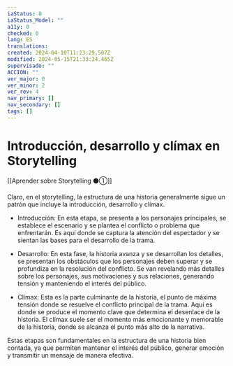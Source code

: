 ```yaml
---
iaStatus: 0
iaStatus_Model: ""
a11y: 0
checked: 0
lang: ES
translations: 
created: 2024-04-10T11:23:29.507Z
modified: 2024-05-15T21:33:24.465Z
supervisado: ""
ACCION: ""
ver_major: 0
ver_minor: 2
ver_rev: 4
nav_primary: []
nav_secondary: []
tags: []
---
```

# Introducción, desarrollo y clímax en Storytelling

[[Aprender sobre Storytelling ⚫①]]

Claro, en el storytelling, la estructura de una historia generalmente sigue un patrón que incluye la introducción, desarrollo y clímax.

- Introducción: En esta etapa, se presenta a los personajes principales, se establece el escenario y se plantea el conflicto o problema que enfrentarán. Es aquí donde se captura la atención del espectador y se sientan las bases para el desarrollo de la trama.

- Desarrollo: En esta fase, la historia avanza y se desarrollan los detalles, se presentan los obstáculos que los personajes deben superar y se profundiza en la resolución del conflicto. Se van revelando más detalles sobre los personajes, sus motivaciones y sus relaciones, generando tensión y manteniendo el interés del público.

- Clímax: Esta es la parte culminante de la historia, el punto de máxima tensión donde se resuelve el conflicto principal de la trama. Aquí es donde se produce el momento clave que determina el desenlace de la historia. El clímax suele ser el momento más emocionante y memorable de la historia, donde se alcanza el punto más alto de la narrativa.

Estas etapas son fundamentales en la estructura de una historia bien contada, ya que permiten mantener el interés del público, generar emoción y transmitir un mensaje de manera efectiva.
